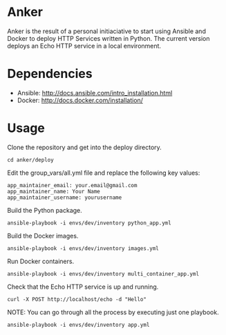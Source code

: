 # Anker
Anker is the result of a personal initiaciative to start using Ansible and Docker to deploy HTTP Services written in Python.
The current version deploys an Echo HTTP service in a local environment.

# Dependencies

* Ansible: <http://docs.ansible.com/intro_installation.html>
* Docker: <http://docs.docker.com/installation/>

# Usage

Clone the repository and get into the deploy directory.
```
cd anker/deploy
```
Edit the group_vars/all.yml file and replace the following key values:
```
app_maintainer_email: your.email@gmail.com
app_maintainer_name: Your Name
app_maintainer_username: yourusername
```
Build the Python package.
```
ansible-playbook -i envs/dev/inventory python_app.yml
```
Build the Docker images.
```
ansible-playbook -i envs/dev/inventory images.yml
```
Run Docker containers.
```
ansible-playbook -i envs/dev/inventory multi_container_app.yml
```
Check that the Echo HTTP service is up and running.
```
curl -X POST http://localhost/echo -d "Hello"
```

NOTE: You can go through all the process by executing just one playbook.
```
ansible-playbook -i envs/dev/inventory app.yml
```
